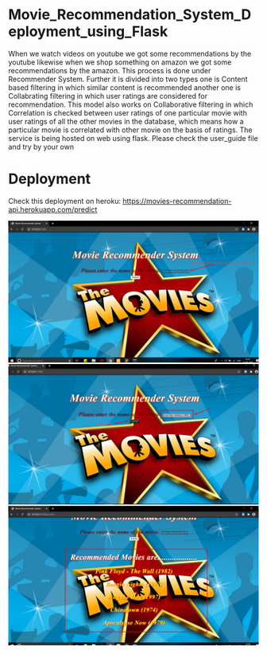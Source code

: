 # Movie_Recommendation_System_Deployment_using_Flask

When we watch videos on youtube we got some recommendations by the youtube likewise when we shop something on amazon we got some recommendations by the amazon. This process is done under Recommender System. Further it is divided into two types one is Content based filtering in which similar content is recommended another one is Collabrating filtering in which user ratings are considered for recommendation.
This model also works on Collaborative filtering in which Correlation is checked between user ratings of one particular movie with user ratings of all the other movies in the database, which means how a particular movie is correlated with other movie on the basis of ratings.
The service is being hosted on web using flask. Please check the user_guide file and try by your own

# Deployment

Check this deployment on heroku:
https://movies-recommendation-api.herokuapp.com/predict

![alt text](https://github.com/shalom217/Movie_Recommender_System_Deployment_using_Flask/blob/master/Screenshot_5.png)
![alt text](https://github.com/shalom217/Movie_Recommender_System_Deployment_using_Flask/blob/master/Screenshot_1.png)
![alt text](https://github.com/shalom217/Movie_Recommender_System_Deployment_using_Flask/blob/master/Screenshot_2.png)

